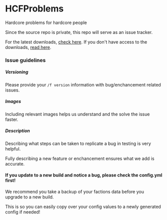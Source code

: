 # HCFProblems
Hardcore problems for hardcore people

Since the source repo is private, this repo will serve as an issue tracker.

For the latest downloads, [check here](https://ci.drtshock.net/job/HCFactions/).
If you don't have access to the downloads, [read here](https://gist.github.com/drtshock/d3105986088775fc6c20).

### Issue guidelines
##### Versioning
Please provide your `/f version` information with bug/enchancement related issues. 
##### Images
Including relevant images helps us understand and the solve the issue faster.
##### Description
Describing what steps can be taken to replicate a bug in testing is very helpful.

Fully describing a new feature or enchancement ensures what we add is accurate.

#### If you update to a new build and notice a bug, please **check** the config.yml first!
We recommend you take a backup of your factions data before you upgrade to a new build. 

This is so you can easily copy over your config values to a newly generated config if needed!
